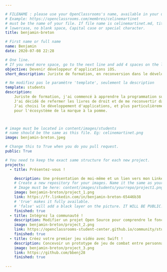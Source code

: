 ```yaml
---

# FILENAME : please use your OpenClassrooms's name, available in your url.
# Example: https://openclassrooms.com/membres/celinemartinet
# must be the name of your file. If file name is celinemartinet.md, title is celinemartinet.
# lowercase, no blank space, Capital case or special character.
title: benjamin-breton

# First name or full name
name: Benjamin
date: 2020-07-08 22:28

# One line.
# If you need more space, go to the next line and add 4 spaces on the left, as in 'description'.
objective: Devenir développeur d'applications iOS.
short_description: Juriste de formation, en reconversion dans le développement d'applications iOS.

# Ne modifiez pas le paramètre 'template', seulement la description
template: students
description:
    Juriste de formation, j'ai commencé à apprendre la programmation sur mon temps libre. 
    J'ai décidé de refermer les livres de droit et de me reconvertir dans le développement.
    J'ai choisi le développement d'applications, et plus particulièrement 
    pour l'écosystème de la marque à la pomme.



# image must be located in content/images/students
# name should be the same as this file. Eg: celinemartinet.png
image: benjamin-breton.jpeg

# Change this to True when you do you pull request.
public: True

# You need to keep the exact same structure for each new project.
projects:
  - title: Présentez-vous !

    description: Une présentation de moi-même et un lien vers mon LinkedIn.
    # Create a new repository for your images. Name it the same as your nickname and profile picture.
    # Image must be here: content/images/students/yourrepo/project1.png
    image: benjamin-breton/project_1.png
    link: https://fr.linkedin.com/in/benjamin-breton-65446b38
    # 'true' makes it fully available.
    # 'false' will add a black layer on the picture. IT WILL BE PUBLIC!
    finished: true
  - title: Intégrez la communauté !
    description: Modifier un projet Open Source pour comprendre le fonctionnement de Git, Github, pull requests
    image: benjamin-breton/project_2.png
    link: https://openclassrooms-student-center.github.io/community/students/benjamin-breton.html
    finished: true
  - title: Créez votre premier jeu vidéo avec Swift !
    description: Concevoir un prototype de jeu de combat entre personnages avec Swift
    image: benjamin-breton/project_3.png
    link: https://github.com/bbenj28
    finished: true
    
---
```

